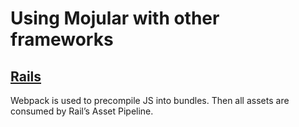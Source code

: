 # Using Mojular with other frameworks

## [Rails](https://github.com/mojular/examples/tree/rails#readme)

Webpack is used to precompile JS into bundles. Then all assets are consumed by Rail’s Asset Pipeline.
